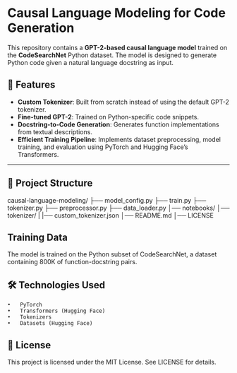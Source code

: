# Causal Language Modeling for Code Generation

This repository contains a **GPT-2-based causal language model** trained on the **CodeSearchNet** Python dataset. The model is designed to generate Python code given a natural language docstring as input.

## 📌 Features

- **Custom Tokenizer**: Built from scratch instead of using the default GPT-2 tokenizer.
- **Fine-tuned GPT-2**: Trained on Python-specific code snippets.
- **Docstring-to-Code Generation**: Generates function implementations from textual descriptions.
- **Efficient Training Pipeline**: Implements dataset preprocessing, model training, and evaluation using PyTorch and Hugging Face’s Transformers.

---

## 📂 Project Structure
causal-language-modeling/
├── model_config.py
├── train.py
├── tokenizer.py
├── preprocessor.py
├── data_loader.py
│── notebooks/
│── tokenizer/
|   |── custom_tokenizer.json
│── README.md
│── LICENSE

## Training Data
The model is trained on the Python subset of CodeSearchNet, a dataset containing 800K of function-docstring pairs.

## 🛠 Technologies Used
	•	PyTorch
	•	Transformers (Hugging Face)
	•	Tokenizers
	•	Datasets (Hugging Face)

## 📜 License

This project is licensed under the MIT License. See LICENSE for details.
